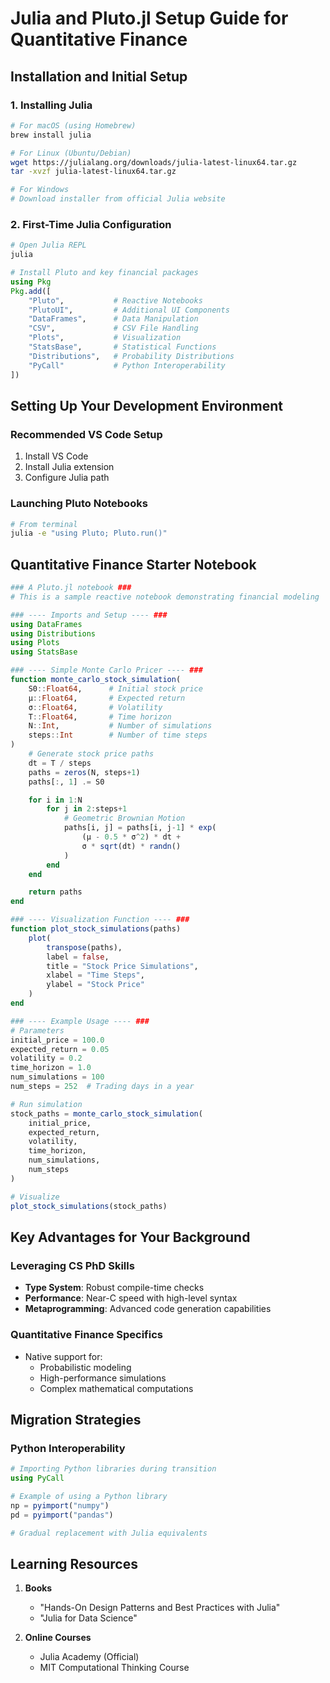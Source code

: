 # Julia and Pluto.jl Setup Guide for Quantitative Finance

## Installation and Initial Setup

### 1. Installing Julia
```bash
# For macOS (using Homebrew)
brew install julia

# For Linux (Ubuntu/Debian)
wget https://julialang.org/downloads/julia-latest-linux64.tar.gz
tar -xvzf julia-latest-linux64.tar.gz

# For Windows
# Download installer from official Julia website
```

### 2. First-Time Julia Configuration
```julia
# Open Julia REPL
julia

# Install Pluto and key financial packages
using Pkg
Pkg.add([
    "Pluto",           # Reactive Notebooks
    "PlutoUI",         # Additional UI Components
    "DataFrames",      # Data Manipulation
    "CSV",             # CSV File Handling
    "Plots",           # Visualization
    "StatsBase",       # Statistical Functions
    "Distributions",   # Probability Distributions
    "PyCall"           # Python Interoperability
])
```

## Setting Up Your Development Environment

### Recommended VS Code Setup
1. Install VS Code
2. Install Julia extension
3. Configure Julia path

### Launching Pluto Notebooks
```bash
# From terminal
julia -e "using Pluto; Pluto.run()"
```

## Quantitative Finance Starter Notebook

```julia
### A Pluto.jl notebook ###
# This is a sample reactive notebook demonstrating financial modeling

### ---- Imports and Setup ---- ###
using DataFrames
using Distributions
using Plots
using StatsBase

### ---- Simple Monte Carlo Pricer ---- ###
function monte_carlo_stock_simulation(
    S0::Float64,      # Initial stock price
    μ::Float64,       # Expected return
    σ::Float64,       # Volatility
    T::Float64,       # Time horizon
    N::Int,           # Number of simulations
    steps::Int        # Number of time steps
)
    # Generate stock price paths
    dt = T / steps
    paths = zeros(N, steps+1)
    paths[:, 1] .= S0

    for i in 1:N
        for j in 2:steps+1
            # Geometric Brownian Motion
            paths[i, j] = paths[i, j-1] * exp(
                (μ - 0.5 * σ^2) * dt + 
                σ * sqrt(dt) * randn()
            )
        end
    end

    return paths
end

### ---- Visualization Function ---- ###
function plot_stock_simulations(paths)
    plot(
        transpose(paths), 
        label = false, 
        title = "Stock Price Simulations",
        xlabel = "Time Steps",
        ylabel = "Stock Price"
    )
end

### ---- Example Usage ---- ###
# Parameters
initial_price = 100.0
expected_return = 0.05
volatility = 0.2
time_horizon = 1.0
num_simulations = 100
num_steps = 252  # Trading days in a year

# Run simulation
stock_paths = monte_carlo_stock_simulation(
    initial_price, 
    expected_return, 
    volatility, 
    time_horizon, 
    num_simulations, 
    num_steps
)

# Visualize
plot_stock_simulations(stock_paths)
```

## Key Advantages for Your Background

### Leveraging CS PhD Skills
- **Type System**: Robust compile-time checks
- **Performance**: Near-C speed with high-level syntax
- **Metaprogramming**: Advanced code generation capabilities

### Quantitative Finance Specifics
- Native support for:
  * Probabilistic modeling
  * High-performance simulations
  * Complex mathematical computations

## Migration Strategies

### Python Interoperability
```julia
# Importing Python libraries during transition
using PyCall

# Example of using a Python library
np = pyimport("numpy")
pd = pyimport("pandas")

# Gradual replacement with Julia equivalents
```

## Learning Resources
1. **Books**
   - "Hands-On Design Patterns and Best Practices with Julia"
   - "Julia for Data Science"

2. **Online Courses**
   - Julia Academy (Official)
   - MIT Computational Thinking Course
